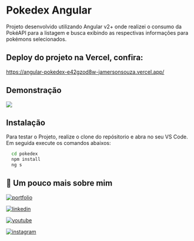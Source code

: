 
# Pokedex Angular

Projeto desenvolvido utilizando Angular v2+ onde realizei o consumo da PokéAPI para a listagem e busca exibindo as respectivas informações para pokémons selecionados.

## Deploy do projeto na Vercel, confira:

https://angular-pokedex-e42gzod8w-jamersonsouza.vercel.app/


## Demonstração
<img src="/src/assets/pokedex_demoapp.gif">

## Instalação

Para testar o Projeto, realize o clone do repósitorio e abra no seu VS Code. Em seguida execute os comandos abaixos:

```bash
  cd pokedex
  npm install
  ng s
```
    
## 🔗 Um pouco mais sobre mim
[![portfolio](https://img.shields.io/badge/meu_portfolio-000?style=for-the-badge&logo=ko-fi&logoColor=white)](https://jamersondev.tech)

[![linkedin](https://img.shields.io/badge/linkedin-0A66C2?style=for-the-badge&logo=linkedin&logoColor=white)](https://www.linkedin.com/in/jamersonsouza)

[![youtube](https://img.shields.io/badge/youtube-fc0000?style=for-the-badge&logo=youtube&logoColor=white)](https://www.youtube.com/channel/UCxApzg-p6Q4kMm30c84x-Qw)


[![instagram](https://img.shields.io/badge/instagram-ec133b?style=for-the-badge&logo=youtube&logoColor=white)](https://www.instagram.com/jamerson.zip/)
